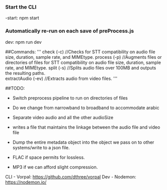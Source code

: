 
### Start the CLI
-start: npm start

### Automatically re-run on each save of preProcess.js
dev: npm run dev


##Commands:
'''
check         (-c)   //Checks for STT compatibility on audio file size, duration, sample rate, and MIMEtype.
process    (-p)   //Augments files or directories of files for STT compatibility on audio file size, duration, sample rate, and MIMEtype.
split         (-s)   //Splits audio files over 100MB and outputs the resulting paths.       
extractAudio  (-ev)  //Extracts audio from video files.
'''

##TODO:  
- Switch preprocess pipeline to run on directories of files
- Do we change from narrowband to broadband to accommodate arabic
- Separate video audio and all the other audioSize
- writes a file that maintains the linkage between the audio file and video file
- Dump the entire metadata object into the object we pass on to other systems/write to a json file.

- FLAC if space permits for lossless.
- MP3 if we can afford slight compression.

CLI - Vorpal: https://github.com/dthree/vorpal
Dev - Nodemon: https://nodemon.io/
